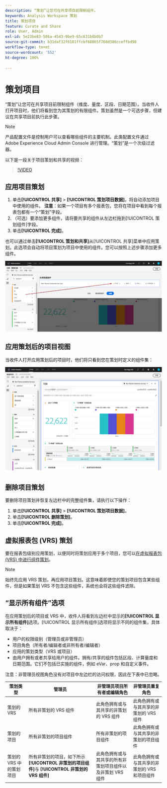 ```yaml
---
description: “策划”让您可在共享项目前限制组件。
keywords: Analysis Workspace 策划
title: 策划项目
feature: Curate and Share
role: User, Admin
exl-id: 5e23be83-586a-4543-9be9-65c631b8b0b7
source-git-commit: b31daf32f6101ffcbf68865f768d386cceffbd98
workflow-type: tm+mt
source-wordcount: '552'
ht-degree: 100%

---
```


# 策划项目

“策划”让您可在共享项目前限制组件（维度、量度、区段、日期范围）。当收件人打开项目时，他们将看到您为其策划的有限组件。策划虽然是一个可选步骤，但建议在共享项目前执行此步骤。

>[!NOTE]
> 产品配置文件是控制用户可以查看哪些组件的主要机制。此类配置文件通过 Adobe Experience Cloud Admin Console 进行管理。“策划”是一个次级过滤器。

以下是一段关于项目策划和共享的视频：

>[!VIDEO](https://video.tv.adobe.com/v/24711/?quality=12)

## 应用项目策划

1. 单击&#x200B;**[!UICONTROL 共享]** > **[!UICONTROL 策划项目数据]**。将自动添加项目中使用的组件。
   **注意**：如果一个项目有多个报表包，您将在项目中看到每个报表包都有一个“策划”字段。
1. （可选）要添加更多组件，请将要共享的组件从左边栏拖到[!UICONTROL 策划组件]字段。
1. 单击&#x200B;**[!UICONTROL 完成]**。

也可以通过单击&#x200B;**[!UICONTROL 策划和共享]**&#x200B;从[!UICONTROL 共享]菜单中应用策划。此选项会自动将项目策划为项目中使用的组件。您可以按照上述步骤添加更多组件。

![](assets/curation-field.png)

## 应用策划后的项目视图

当收件人打开应用策划后的项目时，他们将只看到您在策划时定义的组件集：

![](assets/curate-project.png)

## 删除项目策划

要删除项目策划并恢复左边栏中的完整组件集，请执行以下操作：

1. 单击&#x200B;**[!UICONTROL 共享]** > **[!UICONTROL 策划项目数据]**。
1. 单击&#x200B;**[!UICONTROL 删除策划]**。
1. 单击&#x200B;**[!UICONTROL 完成]**。

## 虚拟报表包 (VRS) 策划

要在报表包级别应用策划，以便同时将策划应用于多个项目，您可以[在虚拟报表包 (VRS) 中进行组件策划](https://experienceleague.adobe.com/docs/analytics/components/virtual-report-suites/vrs-components.html?lang=zh-Hans)。

>[!NOTE]
> 始终先应用 VRS 策划，再应用项目策划。这意味着即使您的策划项目包含某些组件，但是如果策划 VRS 不包含这些组件，系统也会将这些组件滤除。

## “显示所有组件”选项

在应用策划后的项目或 VRS 中，收件人将看到左边栏中显示的&#x200B;**[!UICONTROL 显示所有组件]**&#x200B;选项。[!UICONTROL 显示所有组件]选项将显示不同的组件集，具体取决于：

* 用户的权限级别（管理员或非管理员）
* 项目角色（所有者/编辑者或非所有者/编辑者）
* 应用的策划类型（VRS 或项目）
* 由用户拥有或者共享给用户的组件。拥有/共享的组件包括区段、计算量度和日期范围。它们不包括已实施的组件，例如 eVar、prop 和自定义事件。

注意：非管理员视图角色没有对项目中左边栏的访问权限，因此在下表中已忽略。

| 策划类型 | 管理员 | 非管理员项目所有者或编辑角色 | 非管理员重复角色 |
|---|---|---|---|
| 策划的 VRS | 所有非策划的 VRS 组件 | 此角色拥有或与其共享的非策划的 VRS 组件 | 此角色拥有或与其共享的非策划的 VRS 组件 |
| 策划的项目 | 所有非策划的项目组件 | 所有非策划的项目组件 | 此角色拥有或与其共享的非策划的项目组件 |
| 策划的 VRS 中的策划项目 | 所有非策划的项目，如下所示 **[!UICONTROL 非策划的项目组件]**&#x200B;与 **[!UICONTROL 非策划的 VRS 组件]** | 此角色拥有或与其共享的所有非策划项目组件以及非策划 VRS 组件 | 此角色拥有或与其共享的非策划的 VRS 和项目组件 |
